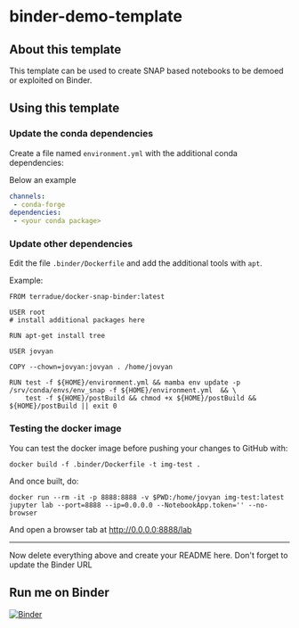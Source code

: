 # binder-demo-template

## About this template 

This template can be used to create SNAP based notebooks to be demoed or exploited on Binder.

## Using this template

### Update the conda dependencies

Create a file named `environment.yml` with the additional conda dependencies:

Below an example

```yaml
channels:
 - conda-forge
dependencies:
 - <your conda package>
```

### Update other dependencies

Edit the file `.binder/Dockerfile` and add the additional tools with `apt`.

Example:

```
FROM terradue/docker-snap-binder:latest

USER root
# install additional packages here

RUN apt-get install tree

USER jovyan

COPY --chown=jovyan:jovyan . /home/jovyan

RUN test -f ${HOME}/environment.yml && mamba env update -p /srv/conda/envs/env_snap -f ${HOME}/environment.yml  && \
    test -f ${HOME}/postBuild && chmod +x ${HOME}/postBuild && ${HOME}/postBuild || exit 0
```

### Testing the docker image 

You can test the docker image before pushing your changes to GitHub with:

```console
docker build -f .binder/Dockerfile -t img-test .
```

And once built, do:

```console
docker run --rm -it -p 8888:8888 -v $PWD:/home/jovyan img-test:latest jupyter lab --port=8888 --ip=0.0.0.0 --NotebookApp.token='' --no-browser
```

And open a browser tab at http://0.0.0.0:8888/lab

<hr>

Now delete everything above and create your README here.
Don't forget to update the Binder URL

## Run me on Binder 

[![Binder](https://mybinder.org/badge_logo.svg)](https://mybinder.org/v2/gh/snap-contrib/binder-demo-template/HEAD?urlpath=lab)
